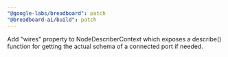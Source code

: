 ```yaml
---
"@google-labs/breadboard": patch
"@breadboard-ai/build": patch
---
```


Add "wires" property to NodeDescriberContext which exposes a describe() function for getting the actual schema of a connected port if needed.
